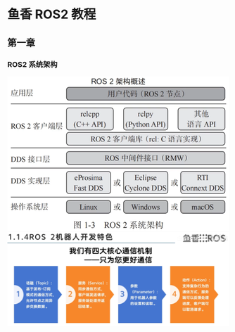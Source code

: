 # 鱼香 ROS2 教程

## 第一章

### ROS2 系统架构

![alt text](img/2024-12-09-22-26-22.png)
![alt text](img/2024-12-09-22-30-18.png)
